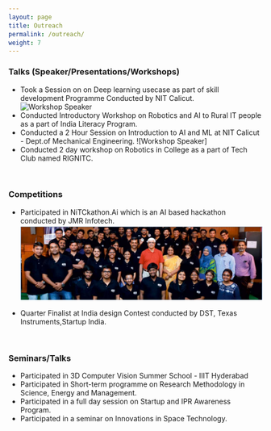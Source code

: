 ```yaml
---
layout: page
title: Outreach
permalink: /outreach/
weight: 7
---
```


### Talks (Speaker/Presentations/Workshops) <br>
- Took a Session on on Deep learning usecase as part of skill development Programme Conducted by NIT Calicut.
![Workshop Speaker](https://github.com/mano3-1/saimanoj.github.io/raw/main/assets/skill_dev_nitc.jpg)
- Conducted Introductory Workshop on Robotics and AI to Rural IT people as a part of India
Literacy Program.
- Conducted a 2 Hour Session on Introduction to AI and ML at NIT Calicut - Dept.of Mechanical 
Engineering.
![Workshop Speaker]
- Conducted 2 day workshop on Robotics in College as a part of Tech Club named RIGNITC.
<br>

### Competitions <br>
 -  Participated in NiTCkathon.Ai which is an AI based hackathon conducted by JMR Infotech.
![](https://github.com/udaygirish/udaygirish.github.io/raw/master/assets/nitkathon.png)  

- Quarter Finalist at India design Contest conducted by DST, Texas Instruments,Startup India.
<br>
 

### Seminars/Talks <br>
<ul>
<li> Participated in 3D Computer Vision Summer School - IIIT Hyderabad </li>
<li> Participated in Short-term programme on Research Methodology in Science, Energy and Management. </li> 
<li> Participated in a full day session on Startup and IPR Awareness Program.  </li>
<li> Participated in a seminar on Innovations in Space Technology. </li> 
</ul> 